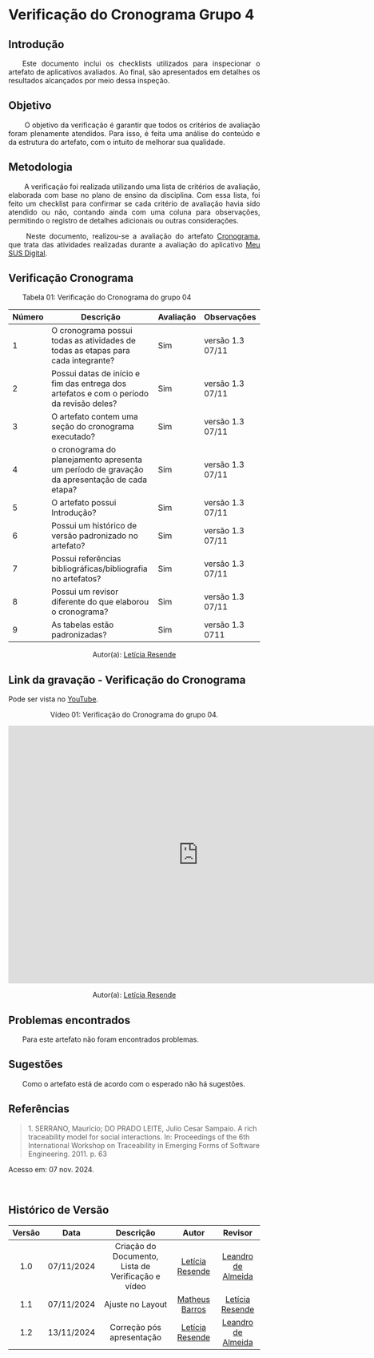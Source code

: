 
# Verificação do Cronograma Grupo 4

## Introdução
<p align="justify">
&emsp;&emsp;Este documento inclui os checklists utilizados para inspecionar o artefato de aplicativos avaliados. Ao final, são apresentados em detalhes os resultados alcançados por meio dessa inspeção.
</p>

## Objetivo

<p align="justify">
&emsp;&emsp; O objetivo da verificação é garantir que todos os critérios de avaliação foram plenamente atendidos. Para isso, é feita uma análise do conteúdo e da estrutura do artefato, com o intuito de melhorar sua qualidade.
</p>

## Metodologia
<p align="justify">
&emsp;&emsp; A verificação foi realizada utilizando uma lista de critérios de avaliação, elaborada com base no plano de ensino da disciplina. Com essa lista, foi feito um checklist para confirmar se cada critério de avaliação havia sido atendido ou não, contando ainda com uma coluna para observações, permitindo o registro de detalhes adicionais ou outras considerações.</p>

<p align="justify">
&emsp;&emsp; Neste documento, realizou-se a avaliação do artefato <a href="https://requisitos-de-software.github.io/2024.2-MeuSUSDigital/planejamento/cronograma-planejamento/" target = "_blank">Cronograma</a>, que trata das atividades realizadas durante a avaliação do aplicativo <a href="https://play.google.com/store/apps/details?id=br.gov.datasus.cnsdigital&hl=pt_BR" target = "_blank">Meu SUS Digital</a>.
</p>


## Verificação Cronograma

<p align="justify">&emsp;&emsp;Tabela 01: Verificação do Cronograma do grupo 04</p>

| Número | Descrição                                                                                    | Avaliação | Observações |
|----|----------------------------------------------------------------------------------------------|-----------|-------------|
| 1 | O cronograma possui todas as atividades de todas as etapas para cada integrante?             |    Sim       |  versão 1.3 07/11           |
| 2 | Possui datas de início e fim das entrega dos artefatos e com o período da revisão deles?     |   Sim        | versão 1.3   07/11         |
| 3 | O artefato contem uma seção do cronograma executado?                                         |    Sim       | versão 1.3  07/11          |
| 4 | o cronograma do planejamento apresenta um período de gravação da apresentação de cada etapa? |    Sim       | versão 1.3   07/11        |
| 5 | O artefato possui Introdução?                                                                |    Sim       | versão 1.3  07/11         |
| 6 | Possui um histórico de versão padronizado no artefato?                                       |  Sim         | versão 1.3     07/11      |
| 7 | Possui referências bibliográficas/bibliografia no artefatos?                                 |    Sim       | versão 1.3    07/11      |
| 8 | Possui um revisor diferente do que elaborou o cronograma?                                    |    Sim       | versão 1.3  07/11        |
| 9 | As tabelas estão padronizadas?                                                               |    Sim       | versão 1.3  0711          |

<center>
Autor(a): <a href="https://github.com/LeticiaResende23">Letícia Resende</a>
</center>


## Link da gravação - Verificação do Cronograma
Pode ser vista no [YouTube](https://youtu.be/oiR9VLdVYHI).</p>
<center>
<p>Vídeo 01: Verificação do Cronograma do grupo 04.</p>
</center>

<center>
<iframe width="760" height="515" src="https://www.youtube.com/embed/AiN-Rrh8Qvg?si=-S-NoXN9NX4_0k8u" title="YouTube video player" frameborder="0" allow="accelerometer; autoplay; clipboard-write; encrypted-media; gyroscope; picture-in-picture; web-share" referrerpolicy="strict-origin-when-cross-origin" allowfullscreen></iframe>


Autor(a): <a href="https://github.com/LeticiaResende23">Letícia Resende</a>

</center>



## Problemas encontrados
<p align="justify">&emsp;&emsp;Para este artefato não foram encontrados problemas.</p>



## Sugestões
<p align="justify">&emsp;&emsp;Como o artefato está de acordo com o esperado não há sugestões.</p>

</center>

## Referências

> <p id="1">1. SERRANO, Maurício; DO PRADO LEITE, Julio Cesar Sampaio. A rich traceability model for social interactions. In: Proceedings of the 6th International Workshop on Traceability in Emerging Forms of Software Engineering. 2011. p. 63
   Acesso em: 07 nov. 2024.
</p>

<br>


## Histórico de Versão

<center>

| Versão |    Data    |      Descrição       |  Autor  | Revisor |
| :----: | :--------: | :------------------: | :-----: | :-----: |
|  1.0   | 07/11/2024 | Criação do Documento, Lista de Verificação e vídeo| [Letícia Resende](https://github.com/LeticiaResende23) | [Leandro de Almeida](https://github.com/leomitx10)|
|  1.1   | 07/11/2024 | Ajuste no Layout | [Matheus Barros](https://github.com/Ninja-Haiyai) | [Letícia Resende](https://github.com/LeticiaResende23)|
|  1.2   | 13/11/2024 | Correção pós apresentação | [Letícia Resende](https://github.com/LeticiaResende23) | [Leandro de Almeida](https://github.com/leomitx10)|


</center>


